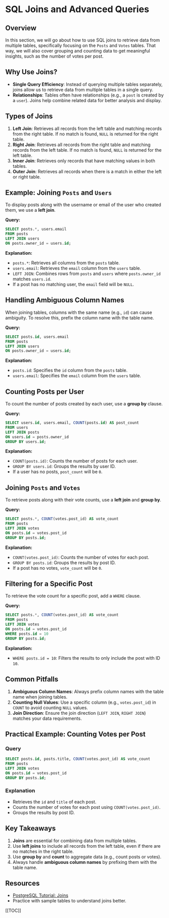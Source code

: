 # SQL Joins and Advanced Queries

## Overview

In this section, we will go about how to use SQL joins to retrieve data from multiple tables, specifically focusing on the `Posts` and `Votes` tables. That way, we will also cover grouping and counting data to get meaningful insights, such as the number of votes per post.

## Why Use Joins?

- **Single Query Efficiency**: Instead of querying multiple tables separately, joins allow us to retrieve data from multiple tables in a single query.
- **Relationships**: Tables often have relationships (e.g., a `post` is created by a `user`). Joins help combine related data for better analysis and display.

## Types of Joins

1. **Left Join**: Retrieves all records from the left table and matching records from the right table. If no match is found, `NULL` is returned for the right table.
2. **Right Join**: Retrieves all records from the right table and matching records from the left table. If no match is found, `NULL` is returned for the left table.
3. **Inner Join**: Retrieves only records that have matching values in both tables.
4. **Outer Join**: Retrieves all records when there is a match in either the left or right table.

## Example: Joining `Posts` and `Users`

To display posts along with the username or email of the user who created them, we use a **left join**.

**Query:**

```sql
SELECT posts.*, users.email
FROM posts
LEFT JOIN users
ON posts.owner_id = users.id;
```

**Explanation:**

- `posts.*`: Retrieves all columns from the `posts` table.
- `users.email`: Retrieves the `email` column from the `users` table.
- `LEFT JOIN`: Combines rows from `posts` and `users` where `posts.owner_id` matches `users.id`.
- If a post has no matching user, the `email` field will be `NULL`.

## Handling Ambiguous Column Names

When joining tables, columns with the same name (e.g., `id`) can cause ambiguity. To resolve this, prefix the column name with the table name.

**Query:**

```sql
SELECT posts.id, users.email
FROM posts
LEFT JOIN users
ON posts.owner_id = users.id;
```

**Explanation:**

- `posts.id`: Specifies the `id` column from the `posts` table.
- `users.email`: Specifies the `email` column from the `users` table.

## Counting Posts per User

To count the number of posts created by each user, use a **group by** clause.

**Query:**

```sql
SELECT users.id, users.email, COUNT(posts.id) AS post_count
FROM users
LEFT JOIN posts
ON users.id = posts.owner_id
GROUP BY users.id;
```

**Explanation:**

- `COUNT(posts.id)`: Counts the number of posts for each user.
- `GROUP BY users.id`: Groups the results by user ID.
- If a user has no posts, `post_count` will be `0`.

## Joining `Posts` and `Votes`

To retrieve posts along with their vote counts, use a **left join** and **group by**.

**Query:**

```sql
SELECT posts.*, COUNT(votes.post_id) AS vote_count
FROM posts
LEFT JOIN votes
ON posts.id = votes.post_id
GROUP BY posts.id;
```

**Explanation:**

- `COUNT(votes.post_id)`: Counts the number of votes for each post.
- `GROUP BY posts.id`: Groups the results by post ID.
- If a post has no votes, `vote_count` will be `0`.

## Filtering for a Specific Post

To retrieve the vote count for a specific post, add a `WHERE` clause.

**Query:**

```sql
SELECT posts.*, COUNT(votes.post_id) AS vote_count
FROM posts
LEFT JOIN votes
ON posts.id = votes.post_id
WHERE posts.id = 10
GROUP BY posts.id;
```

**Explanation:**

- `WHERE posts.id = 10`: Filters the results to only include the post with ID `10`.

## Common Pitfalls

1. **Ambiguous Column Names**: Always prefix column names with the table name when joining tables.
2. **Counting Null Values**: Use a specific column (e.g., `votes.post_id`) in `COUNT` to avoid counting `NULL` values.
3. **Join Direction**: Ensure the join direction (`LEFT JOIN`, `RIGHT JOIN`) matches your data requirements.

## Practical Example: Counting Votes per Post

### Query

```sql
SELECT posts.id, posts.title, COUNT(votes.post_id) AS vote_count
FROM posts
LEFT JOIN votes
ON posts.id = votes.post_id
GROUP BY posts.id;
```

### Explanation

- Retrieves the `id` and `title` of each post.
- Counts the number of votes for each post using `COUNT(votes.post_id)`.
- Groups the results by post ID.

## Key Takeaways

1. **Joins** are essential for combining data from multiple tables.
2. Use **left joins** to include all records from the left table, even if there are no matches in the right table.
3. Use **group by** and **count** to aggregate data (e.g., count posts or votes).
4. Always handle **ambiguous column names** by prefixing them with the table name.

## Resources

- [PostgreSQL Tutorial: Joins](https://neon.tech/postgresql/postgresql-tutorial/postgresql-joins)
- Practice with sample tables to understand joins better.

[[TOC]]
